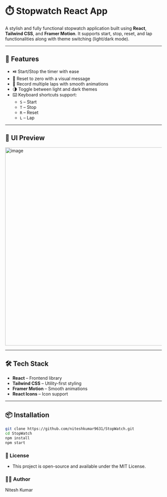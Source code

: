 # ⏱️ Stopwatch React App

A stylish and fully functional stopwatch application built using **React**, **Tailwind CSS**, and **Framer Motion**. It supports start, stop, reset, and lap functionalities along with theme switching (light/dark mode).

---

## 🚀 Features

- ⏯️ Start/Stop the timer with ease
- 🔁 Reset to zero with a visual message
- 🏁 Record multiple laps with smooth animations
- 🌗 Toggle between light and dark themes
- ⌨️ Keyboard shortcuts support:
  - `S` – Start
  - `T` – Stop
  - `R` – Reset
  - `L` – Lap

---

## 📸 UI Preview

<img width="1241" height="638" alt="image" src="https://github.com/user-attachments/assets/1af8c8f7-7f37-46d0-b573-28fa1982be6e" />


---

## 🛠️ Tech Stack

- **React** – Frontend library
- **Tailwind CSS** – Utility-first styling
- **Framer Motion** – Smooth animations
- **React Icons** – Icon support

---

## 📦 Installation

```bash
git clone https://github.com/niteshkumar9631/StopWatch.git
cd StopWatch
npm install
npm start
````
### 📄 License
- This project is open-source and available under the MIT License.

###  🙋‍♂️ Author
Nitesh Kumar

